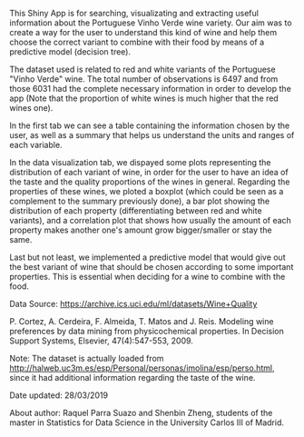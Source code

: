 
This Shiny App is for searching, visualizating and extracting useful information about the Portuguese Vinho Verde wine variety. Our aim was to create a way for the user to understand this kind of wine and help them choose the correct variant to combine with their food by means of a predictive model (decision tree).

The dataset used is related to red and white variants of the Portuguese "Vinho Verde" wine. The total number of observations is 6497 and from those 6031 had the complete necessary information in order to develop the app (Note that the proportion of white wines is much higher that the red wines one).

In the first tab we can see a table containing the information chosen by the user, as well as a summary that helps us understand the units and ranges of each variable.

In the data visualization tab, we dispayed some plots representing the distribution of each variant of wine, in order for the user to have an idea of the taste and the quality proportions of the wines in general. Regarding the properties of these wines, we ploted a boxplot (which could be seen as a complement to the summary previously done), a bar plot showing the distribution of each property (differentiating between red and white variants), and a correlation plot that shows how usually the amount of each property makes another one's amount grow bigger/smaller or stay the same.

Last but not least, we implemented a predictive model that would give out the best variant of wine that should be chosen according to some important properties. This is essential when deciding for a wine to combine with the food.

Data Source: https://archive.ics.uci.edu/ml/datasets/Wine+Quality

P. Cortez, A. Cerdeira, F. Almeida, T. Matos and J. Reis. 
Modeling wine preferences by data mining from physicochemical properties. In Decision Support Systems, Elsevier, 47(4):547-553, 2009.

Note: The dataset is actually loaded from http://halweb.uc3m.es/esp/Personal/personas/imolina/esp/perso.html, since it had additional information regarding the taste of the wine.

Date updated: 28/03/2019

About author: Raquel Parra Suazo and Shenbin Zheng, students of the master in Statistics for Data Science in the University Carlos III of Madrid.

